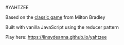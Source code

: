 #YAHTZEE

Based on the [classic game](https://en.wikipedia.org/wiki/Yahtzee) from Milton Bradley

Built with vanilla JavaScript using the reducer pattern

Play here: https://linsydeanna.github.io/yahtzee
